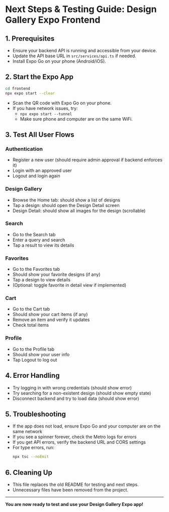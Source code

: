 # Next Steps & Testing Guide: Design Gallery Expo Frontend

## 1. Prerequisites
- Ensure your backend API is running and accessible from your device.
- Update the API base URL in `src/services/api.ts` if needed.
- Install Expo Go on your phone (Android/iOS).

## 2. Start the Expo App
```bash
cd frontend
npx expo start --clear
```
- Scan the QR code with Expo Go on your phone.
- If you have network issues, try:
  - `npx expo start --tunnel`
  - Make sure phone and computer are on the same WiFi.

## 3. Test All User Flows

### Authentication
- Register a new user (should require admin approval if backend enforces it)
- Login with an approved user
- Logout and login again

### Design Gallery
- Browse the Home tab: should show a list of designs
- Tap a design: should open the Design Detail screen
- Design Detail: should show all images for the design (scrollable)

### Search
- Go to the Search tab
- Enter a query and search
- Tap a result to view its details

### Favorites
- Go to the Favorites tab
- Should show your favorite designs (if any)
- Tap a design to view details
- (Optional: toggle favorite in detail view if implemented)

### Cart
- Go to the Cart tab
- Should show your cart items (if any)
- Remove an item and verify it updates
- Check total items

### Profile
- Go to the Profile tab
- Should show your user info
- Tap Logout to log out

## 4. Error Handling
- Try logging in with wrong credentials (should show error)
- Try searching for a non-existent design (should show empty state)
- Disconnect backend and try to load data (should show error)

## 5. Troubleshooting
- If the app does not load, ensure Expo Go and your computer are on the same network
- If you see a spinner forever, check the Metro logs for errors
- If you get API errors, verify the backend URL and CORS settings
- For type errors, run:
  ```bash
  npx tsc --noEmit
  ```

## 6. Cleaning Up
- This file replaces the old README for testing and next steps.
- Unnecessary files have been removed from the project.

---

**You are now ready to test and use your Design Gallery Expo app!** 